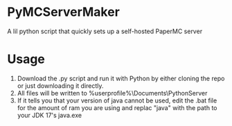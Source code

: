 # PyMCServerMaker
A lil python script that quickly sets up a self-hosted PaperMC server
# Usage
1. Download the .py script and run it with Python by either cloning the repo or just downloading it directly.
2. All files will be written to %userprofile%\Documents\PythonServer
3. If it tells you that your version of java cannot be used, edit the .bat file for the amount of ram you are using and replac "java" with the path to your JDK 17's java.exe
